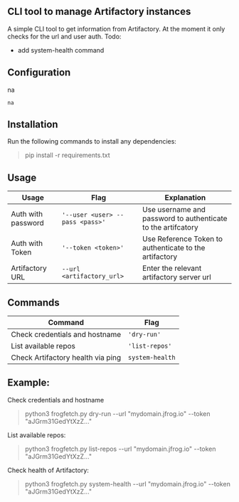 
## CLI tool to manage Artifactory instances

A simple CLI tool to get information from Artifactory.
At the moment it only checks for the url and user auth.
Todo:
 - add system-health command

## Configuration

na
```
na
```

## Installation

Run the following commands to install any dependencies:
>pip install -r requirements.txt
> 
## Usage


| Usage              | Flag                            | Explanation                                                  |
|--------------------|---------------------------------|--------------------------------------------------------------|
| Auth with password | `'--user <user> --pass <pass>'` | Use username and password to authenticate to the artifcatory |
| Auth with Token    | `'--token <token>'`             | Use Reference Token to authenticate to the artifactory       |
| Artifactory URL    | `--url <artifactory_url>`       | Enter the relevant artifactory server url                    |

## Commands
| Command                           | Flag            |
|-----------------------------------|-----------------|
| Check credentials and hostname    | `'dry-run'`     |
| List available repos              | `'list-repos'`  |
| Check Artifactory health via ping | `system-health` |


## Example:
Check credentials and hostname
>python3 frogfetch.py dry-run --url "mydomain.jfrog.io" --token "aJGrm31GedYtXzZ..."

List available repos:
>python3 frogfetch.py list-repos --url "mydomain.jfrog.io" --token "aJGrm31GedYtXzZ..."

Check health of Artifactory:
>python3 frogfetch.py system-health --url "mydomain.jfrog.io" --token "aJGrm31GedYtXzZ..."